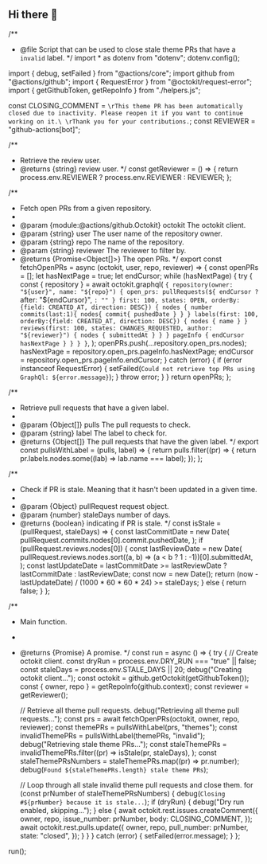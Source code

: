 ## Hi there 👋

<!--
**modervnt/modervnt** is a ✨ _special_ ✨ repository because its `README.md` (this file) appears on your GitHub profile.

Here are some ideas to get you started:

- 🔭 I’m currently working on ...
- 🌱 I’m currently learning ...
- 👯 I’m looking to collaborate on ...
- 🤔 I’m looking for help with ...
- 💬 Ask me about ...
- 📫 How to reach me: ...
- 😄 Pronouns: ...
- ⚡ Fun fact: ...
-->
/**
 * @file Script that can be used to close stale theme PRs that have a `invalid` label.
 */
import * as dotenv from "dotenv";
dotenv.config();

import { debug, setFailed } from "@actions/core";
import github from "@actions/github";
import { RequestError } from "@octokit/request-error";
import { getGithubToken, getRepoInfo } from "./helpers.js";

const CLOSING_COMMENT = `
	\rThis theme PR has been automatically closed due to inactivity. Please reopen it if you want to continue working on it.\
	\rThank you for your contributions.
`;
const REVIEWER = "github-actions[bot]";

/**
 * Retrieve the review user.
 * @returns {string} review user.
 */
const getReviewer = () => {
  return process.env.REVIEWER ? process.env.REVIEWER : REVIEWER;
};

/**
 * Fetch open PRs from a given repository.
 *
 * @param {module:@actions/github.Octokit} octokit The octokit client.
 * @param {string} user The user name of the repository owner.
 * @param {string} repo The name of the repository.
 * @param {string} reviewer The reviewer to filter by.
 * @returns {Promise<Object[]>} The open PRs.
 */
export const fetchOpenPRs = async (octokit, user, repo, reviewer) => {
  const openPRs = [];
  let hasNextPage = true;
  let endCursor;
  while (hasNextPage) {
    try {
      const { repository } = await octokit.graphql(
        `
            {
              repository(owner: "${user}", name: "${repo}") {
                open_prs: pullRequests(${
                  endCursor ? `after: "${endCursor}", ` : ""
                }
                  first: 100, states: OPEN, orderBy: {field: CREATED_AT, direction: DESC}) {
                  nodes {
                    number
										commits(last:1){
											nodes{
												commit{
													pushedDate
												}
											}
										}
                    labels(first: 100, orderBy:{field: CREATED_AT, direction: DESC}) {
                      nodes {
												name
                      }
                    }
                    reviews(first: 100, states: CHANGES_REQUESTED, author: "${reviewer}") {
											nodes {
                        submittedAt
											}
                    }
                  }
                  pageInfo {
                    endCursor
                    hasNextPage
                  }
                }
              }
            }
          `,
      );
      openPRs.push(...repository.open_prs.nodes);
      hasNextPage = repository.open_prs.pageInfo.hasNextPage;
      endCursor = repository.open_prs.pageInfo.endCursor;
    } catch (error) {
      if (error instanceof RequestError) {
        setFailed(`Could not retrieve top PRs using GraphQl: ${error.message}`);
      }
      throw error;
    }
  }
  return openPRs;
};

/**
 * Retrieve pull requests that have a given label.
 *
 * @param {Object[]} pulls The pull requests to check.
 * @param {string} label The label to check for.
 * @returns {Object[]} The pull requests that have the given label.
 */
export const pullsWithLabel = (pulls, label) => {
  return pulls.filter((pr) => {
    return pr.labels.nodes.some((lab) => lab.name === label);
  });
};

/**
 * Check if PR is stale. Meaning that it hasn't been updated in a given time.
 *
 * @param {Object} pullRequest request object.
 * @param {number} staleDays number of days.
 * @returns {boolean} indicating if PR is stale.
 */
const isStale = (pullRequest, staleDays) => {
  const lastCommitDate = new Date(
    pullRequest.commits.nodes[0].commit.pushedDate,
  );
  if (pullRequest.reviews.nodes[0]) {
    const lastReviewDate = new Date(
      pullRequest.reviews.nodes.sort((a, b) => (a < b ? 1 : -1))[0].submittedAt,
    );
    const lastUpdateDate =
      lastCommitDate >= lastReviewDate ? lastCommitDate : lastReviewDate;
    const now = new Date();
    return (now - lastUpdateDate) / (1000 * 60 * 60 * 24) >= staleDays;
  } else {
    return false;
  }
};

/**
 * Main function.
 *
 * @returns {Promise<void>} A promise.
 */
const run = async () => {
  try {
    // Create octokit client.
    const dryRun = process.env.DRY_RUN === "true" || false;
    const staleDays = process.env.STALE_DAYS || 20;
    debug("Creating octokit client...");
    const octokit = github.getOctokit(getGithubToken());
    const { owner, repo } = getRepoInfo(github.context);
    const reviewer = getReviewer();

    // Retrieve all theme pull requests.
    debug("Retrieving all theme pull requests...");
    const prs = await fetchOpenPRs(octokit, owner, repo, reviewer);
    const themePRs = pullsWithLabel(prs, "themes");
    const invalidThemePRs = pullsWithLabel(themePRs, "invalid");
    debug("Retrieving stale theme PRs...");
    const staleThemePRs = invalidThemePRs.filter((pr) =>
      isStale(pr, staleDays),
    );
    const staleThemePRsNumbers = staleThemePRs.map((pr) => pr.number);
    debug(`Found ${staleThemePRs.length} stale theme PRs`);

    // Loop through all stale invalid theme pull requests and close them.
    for (const prNumber of staleThemePRsNumbers) {
      debug(`Closing #${prNumber} because it is stale...`);
      if (dryRun) {
        debug("Dry run enabled, skipping...");
      } else {
        await octokit.rest.issues.createComment({
          owner,
          repo,
          issue_number: prNumber,
          body: CLOSING_COMMENT,
        });
        await octokit.rest.pulls.update({
          owner,
          repo,
          pull_number: prNumber,
          state: "closed",
        });
      }
    }
  } catch (error) {
    setFailed(error.message);
  }
};

run();
